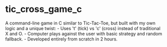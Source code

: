 # tic_cross_game_c
A command-line game in C similar to Tic-Tac-Toe, but built with my own logic and a unique twist: - Uses 't' (tick) vs 'c' (cross) instead of traditional X and O. - Computer plays against the user with basic strategy and random fallback. - Developed entirely from scratch in 2 hours.
